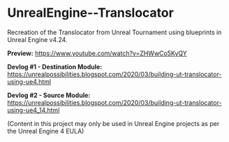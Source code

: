 # UnrealEngine--Translocator
Recreation of the Translocator from Unreal Tournament using blueprints in Unreal Engine v4.24.

**Preview:** https://www.youtube.com/watch?v=ZHWwCo5KyQY

**Devlog #1 - Destination Module:** https://unrealpossibilities.blogspot.com/2020/03/building-ut-translocator-using-ue4.html

**Devlog #2 - Source Module:** https://unrealpossibilities.blogspot.com/2020/03/building-ut-translocator-using-ue4_14.html

(Content in this project may only be used in Unreal Engine projects as per the Unreal Engine 4 EULA)
